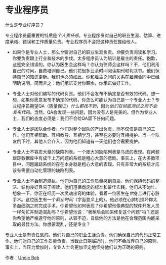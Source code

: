 # 专业程序员

什么是专业程序员？

专业程序员最重要的特质是*个人责任感*。专业程序员对自己的职业生涯、估算、进度承诺、错误和工作质量负责。专业程序员不会把这种责任推给他人。

- 如果你是专业人士，那么*你*要对自己的职业生涯负责。*你*要负责阅读和学习。你要负责跟上行业和技术的步伐。太多程序员认为培训是雇主的责任。抱歉，这是完全错误的。你认为医生会这样吗？你认为律师会这样吗？不，他们利用自己的时间，自费培训自己。他们花很多业余时间阅读期刊和判决书。他们保持自己的知识更新。我们也必须如此。你和雇主之间的关系在雇佣合同中已经明确说明。简而言之：他们承诺支付你薪水，你承诺做好工作。

- 专业人士对他们编写的代码负责。他们不会发布不确定是否有效的代码。想一想，如果你愿意发布不确定的代码，你怎么可能认为自己是一个专业人士？专业程序员期望QA（质量保证）*什么都找不到*，因为*他们在彻底测试之前不会发布代码*。当然，QA会发现一些问题，因为没有人是完美的。但作为专业人士，我们的态度必须是：我们不会给QA留下任何问题。

- 专业人士是团队合作者。他们对整个团队的产出负责，而不仅仅是自己的工作。他们互相帮助、互相教导、互相学习，甚至在必要时互相掩护。当一个队友倒下时，其他人会介入，因为他们知道有一天他们也会需要掩护。

- 专业人士不容忍大量的缺陷列表。一个庞大的缺陷列表是马虎的表现。在问题跟踪数据库中有成千上万问题的系统是粗心大意的悲剧。事实上，在大多数项目中，问题跟踪系统的存在本身就是粗心大意的表现。只有非常大的系统才应该有需要自动化管理的缺陷列表。

- 专业人士不会制造混乱。他们为自己的工作质量感到自豪。他们保持代码的整洁、结构良好且易于阅读。他们遵循商定的标准和最佳实践。他们从不匆忙。想象一下，你正在经历一次灵魂出窍的体验，看着一位医生在*你*身上进行心脏手术。这位医生有一个*截止时间*（字面意义上的）。他必须在心肺机损坏你太多血细胞之前完成手术。你希望他如何表现？你希望他像典型的软件开发人员一样匆忙并制造混乱吗？你希望他说：“我稍后会回来修复这个问题”吗？还是你希望他严格遵守他的原则，从容不迫，自信他的方法是他在合理范围内能采取的最佳方法。你想要混乱，还是专业？

专业人士是有责任感的。他们对自己的职业生涯负责。他们确保自己的代码正常工作。他们对自己的工作质量负责。当截止日期临近时，他们不会放弃自己的原则。事实上，当压力增加时，专业人士会更加坚定地坚持他们认为正确的原则。

作者：[Uncle Bob](http://programmer.97things.oreilly.com/wiki/index.php/Uncle_Bob)